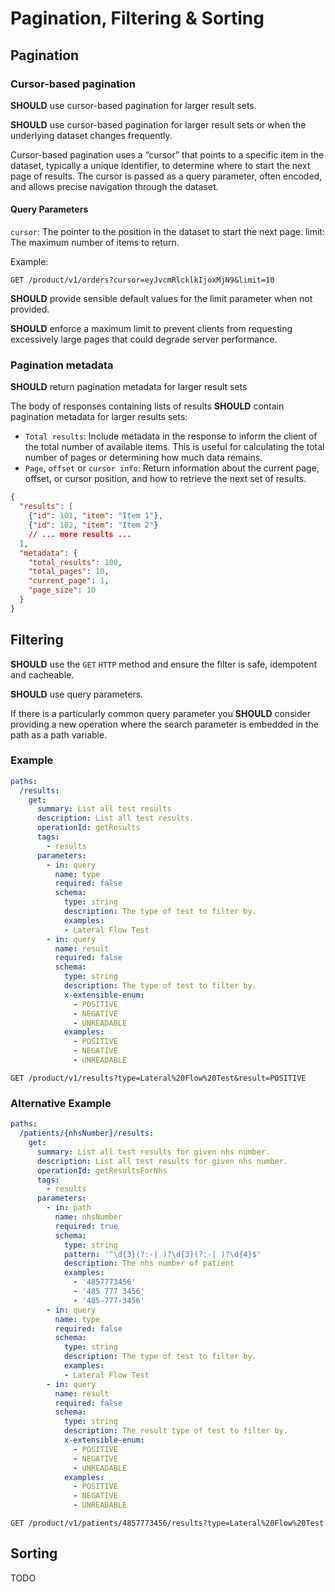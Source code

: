 # Pagination, Filtering & Sorting

## Pagination

### Cursor-based pagination

**SHOULD** use cursor-based pagination for larger result sets.

**SHOULD** use cursor-based pagination for larger result sets or when the underlying dataset changes frequently.

Cursor-based pagination uses a “cursor” that points to a specific item in the dataset, typically a unique identifier, to determine where to start the next page of results. The cursor is passed as a query parameter, often encoded, and allows precise navigation through the dataset.

#### Query Parameters

`cursor`: The pointer to the position in the dataset to start the next page.
limit: The maximum number of items to return.

Example:

``` text
GET /product/v1/orders?cursor=eyJvcmRlcklkIjoxMjN9&limit=10
```

**SHOULD** provide sensible default values for the limit parameter when not provided.

**SHOULD** enforce a maximum limit to prevent clients from requesting excessively large pages that could degrade server performance.

### Pagination metadata

**SHOULD** return pagination metadata for larger result sets

The body of responses containing lists of results **SHOULD** contain pagination metadata for larger results sets:

- `Total results`: Include metadata in the response to inform the client of the total number of available items. This is useful for calculating the total number of pages or determining how much data remains.
- `Page`, `offset` or `cursor info`: Return information about the current page, offset, or cursor position, and how to retrieve the next set of results.

``` json
{
  "results": [
    {"id": 101, "item": "Item 1"},
    {"id": 102, "item": "Item 2"}
    // ... more results ...
  ],
  "metadata": {
    "total_results": 100,
    "total_pages": 10,
    "current_page": 1,
    "page_size": 10
  }
}
```

## Filtering

**SHOULD** use the `GET` `HTTP` method and ensure the filter is safe, idempotent and cacheable.

**SHOULD** use query parameters.

If there is a particularly common query parameter you **SHOULD** consider providing a new operation where the search parameter is embedded in the path as a path variable.

### Example

``` yaml
paths:
  /results:
    get:
      summary: List all test results
      description: List all test results.
      operationId: getResults
      tags:
        - results
      parameters:
        - in: query
          name: type
          required: false
          schema:
            type: string
            description: The type of test to filter by.
            examples:
            - Lateral Flow Test
        - in: query
          name: result
          required: false
          schema:
            type: string
            description: The type of test to filter by.
            x-extensible-enum:
              - POSITIVE
              - NEGATIVE
              - UNREADABLE
            examples:
              - POSITIVE
              - NEGATIVE
              - UNREADABLE
```

``` text
GET /product/v1/results?type=Lateral%20Flow%20Test&result=POSITIVE
```

### Alternative Example

``` yaml
paths:
  /patients/{nhsNumber}/results:
    get:
      summary: List all test results for given nhs number.
      description: List all test results for given nhs number.
      operationId: getResultsForNhs
      tags:
        - results
      parameters:
        - in: path
          name: nhsNumber
          required: true
          schema:
            type: string
            pattern: '^\d{3}(?:-| )?\d{3}(?:-| )?\d{4}$'
            description: The nhs number of patient
            examples:
              - '4857773456'
              - '485 777 3456'
              - '485-777-3456'
        - in: query
          name: type
          required: false
          schema:
            type: string
            description: The type of test to filter by.
            examples:
            - Lateral Flow Test
        - in: query
          name: result
          required: false
          schema:
            type: string
            description: The result type of test to filter by.
            x-extensible-enum:
              - POSITIVE
              - NEGATIVE
              - UNREADABLE
            examples:
              - POSITIVE
              - NEGATIVE
              - UNREADABLE
```

``` text
GET /product/v1/patients/4857773456/results?type=Lateral%20Flow%20Test
```

## Sorting

TODO
